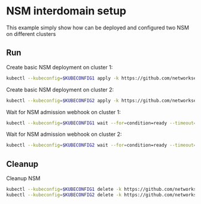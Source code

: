 # NSM interdomain setup


This example simply show how can be deployed and configured two NSM on different clusters

## Run

Create basic NSM deployment on cluster 1:

```bash
kubectl --kubeconfig=$KUBECONFIG1 apply -k https://github.com/networkservicemesh/deployments-k8s/examples/interdomain/nsm/cluster1?ref=9a9ec4f09b2288ac873c8b542b5442d4129a4054
```

Create basic NSM deployment on cluster 2:

```bash
kubectl --kubeconfig=$KUBECONFIG2 apply -k https://github.com/networkservicemesh/deployments-k8s/examples/interdomain/nsm/cluster2?ref=9a9ec4f09b2288ac873c8b542b5442d4129a4054
```

Wait for NSM admission webhook on cluster 1:

```bash
kubectl --kubeconfig=$KUBECONFIG1 wait --for=condition=ready --timeout=1m pod -n nsm-system -l app=admission-webhook-k8s
```

Wait for NSM admission webhook on cluster 2:

```bash
kubectl --kubeconfig=$KUBECONFIG2 wait --for=condition=ready --timeout=1m pod -n nsm-system -l app=admission-webhook-k8s
```

## Cleanup

Cleanup NSM
```bash
kubectl --kubeconfig=$KUBECONFIG1 delete -k https://github.com/networkservicemesh/deployments-k8s/examples/interdomain/nsm/cluster1?ref=9a9ec4f09b2288ac873c8b542b5442d4129a4054
kubectl --kubeconfig=$KUBECONFIG2 delete -k https://github.com/networkservicemesh/deployments-k8s/examples/interdomain/nsm/cluster2?ref=9a9ec4f09b2288ac873c8b542b5442d4129a4054
```
